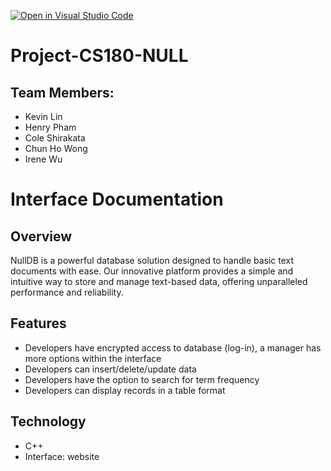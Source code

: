 [![Open in Visual Studio Code](https://classroom.github.com/assets/open-in-vscode-718a45dd9cf7e7f842a935f5ebbe5719a5e09af4491e668f4dbf3b35d5cca122.svg)](https://classroom.github.com/online_ide?assignment_repo_id=10849768&assignment_repo_type=AssignmentRepo)
# Project-CS180-NULL 
## Team Members: 
* Kevin Lin
* Henry Pham
* Cole Shirakata
* Chun Ho Wong
* Irene Wu
# Interface Documentation
## Overview
NullDB is a powerful database solution designed to handle basic text documents with ease. Our innovative platform provides a simple and intuitive way to store and manage text-based data, offering unparalleled performance and reliability.
## Features
* Developers have encrypted access to database (log-in), a manager has more options within the interface
* Developers can insert/delete/update data
* Developers have the option to search for term frequency
* Developers can display records in a table format
## Technology
* C++
* Interface: website
